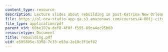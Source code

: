 ```yaml
---
content_type: resource
description: Lecture slides about rebuilding in post-Katrina New Orleans.
file: https://ol-ocw-studio-app-qa.s3.amazonaws.com/courses/4-001j-cityscope-new-orleans-spring-2007/e505805e33587c33e93a2e19c3f1ef82_rebuilding.pdf
file_type: application/pdf
parent_uid: 60be182a-def8-4f0f-f595-89ca4ec95b60
resourcetype: Document
title: rebuilding.pdf
uid: e505805e-3358-7c33-e93a-2e19c3f1ef82
---
```

